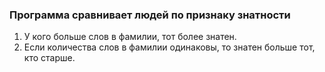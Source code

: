 ### Программа сравнивает людей по признаку знатности 
1. У кого больше слов в фамилии, тот более знатен.
2. Если количества слов в фамилии одинаковы, то знатен больше тот, кто старше.